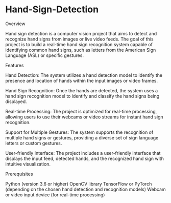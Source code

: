 # Hand-Sign-Detection
Overview

Hand sign detection is a computer vision project that aims to detect and recognize hand signs from images or live video feeds. The goal of this project is to build a real-time hand sign recognition system capable of identifying common hand signs, such as letters from the American Sign Language (ASL) or specific gestures.

Features

Hand Detection: The system utilizes a hand detection model to identify the presence and location of hands within the input images or video frames.

Hand Sign Recognition: Once the hands are detected, the system uses a hand sign recognition model to identify and classify the hand signs being displayed.

Real-time Processing: The project is optimized for real-time processing, allowing users to use their webcams or video streams for instant hand sign recognition.

Support for Multiple Gestures: The system supports the recognition of multiple hand signs or gestures, providing a diverse set of sign language letters or custom gestures.

User-friendly Interface: The project includes a user-friendly interface that displays the input feed, detected hands, and the recognized hand sign with intuitive visualization.

Prerequisites

Python (version 3.6 or higher)
OpenCV library
TensorFlow or PyTorch (depending on the chosen hand detection and recognition models)
Webcam or video input device (for real-time processing)
        
